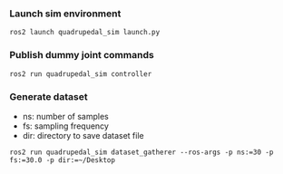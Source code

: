### Launch sim environment
```shell
ros2 launch quadrupedal_sim launch.py 
```

### Publish dummy joint commands
```shell
ros2 run quadrupedal_sim controller
```

### Generate dataset
- ns: number of samples
- fs: sampling frequency
- dir: directory to save dataset file

```shell
ros2 run quadrupedal_sim dataset_gatherer --ros-args -p ns:=30 -p fs:=30.0 -p dir:=~/Desktop
```